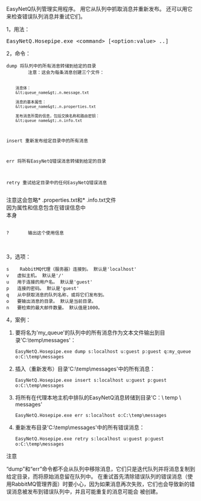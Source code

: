 <p>EasyNetQ队列管理实用程序。 用它从队列中抓取消息并重新发布。 还可以用它来检查错误队列消息并重试它们。</p>
<p>1，用法：</p>
<div class="cnblogs_code">
<pre>EasyNetQ.Hosepipe.exe &lt;command&gt; [&lt;option:value&gt; ..]</pre>
</div>
<p>2，命令：</p>
<pre><code>dump	将队列中的所有消息转储到给定的目录
		注意：这会为每条消息创建三个文件：

		消息体：
		&lt;queue_name&gt;.n.message.txt

		消息的基本属性：
		&lt;queue_name&gt;.n.properties.txt

		发布消息所需的信息，包括交换名称和路由密钥：
		&lt;queue_name&gt;.n.info.txt

insert	重新发布给定目录中的所有消息

err		将所有EasyNetQ错误消息转储到给定的目录

retry	重试给定目录中的任何EasyNetQ错误消息</code></pre>
<p>注意这会忽略* .properties.txt和* .info.txt文件<br />因为属性和信息包含在错误信息中<br />本身</p>
<pre><code>
?		输出这个使用信息</code></pre>
<p>&nbsp;</p>
<p>3，选项：</p>
<pre><code>s	RabbitMQ代理（服务器）连接到。 默认是'localhost'
v	虚拟主机。 默认是'/'
u	用于连接的用户名。 默认是'guest'
p	连接的密码。 默认是'guest'
q	从中获取消息的队列名称，或将它们发布到。
o	要输出消息的目录。 默认是当前目录。
n	要检索的最大邮件数量。 默认值是1000。</code></pre>
<p>4，案例：</p>
<ol>
<li>
<p>要将名为'my_queue'的队列中的所有消息作为文本文件输出到目录'C:\temp\messages'：</p>
<p><code>EasyNetQ.Hosepipe.exe dump s:localhost u:guest p:guest q:my_queue o:C:\temp\messages</code></p>
</li>
<li>
<p>插入（重新发布）目录'C:\temp\messages'中的所有消息：</p>
<p><code>EasyNetQ.Hosepipe.exe insert s:localhost u:guest p:guest o:C:\temp\messages</code></p>
</li>
<li>
<p>将所有在代理本地主机中排队的EasyNetQ消息转储到目录'C：\ temp \ messages'</p>
<p><code>EasyNetQ.Hosepipe.exe err s:localhost o:C:\temp\messages</code></p>
</li>
<li>
<p>重新发布目录'C:\temp\messages'中的所有错误消息：</p>
<p><code>EasyNetQ.Hosepipe.exe retry s:localhost u:guest p:guest o:C:\temp\messages</code></p>
</li>
</ol>
<p>注意</p>
<p>&ldquo;dump&rdquo;和&ldquo;err&rdquo;命令都不会从队列中移除消息，它们只是迭代队列并将消息复制到给定目录，而将原始消息留在队列中。 在重试首先清除错误队列的错误消息（使用RabbitMQ管理界面）时要小心，因为如果消息再次失败，它们也会导致新的错误消息被发布到错误队列中，并且可能重复的消息可能会 被创建。</p>
<p>&nbsp;</p>